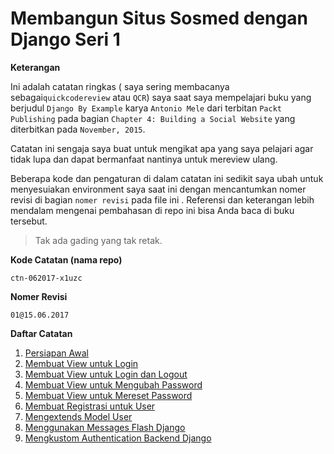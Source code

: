 # Membangun Situs Sosmed dengan Django Seri 1

**Keterangan**

Ini adalah catatan ringkas ( saya sering membacanya sebagai`quickcodereview` atau `QCR`) saya saat saya mempelajari buku yang berjudul `Django By Example` karya `Antonio Mele` dari terbitan `Packt Publishing` pada bagian `Chapter 4: Building a Social Website` yang diterbitkan pada `November, 2015`. 

Catatan ini sengaja saya buat untuk mengikat apa yang saya pelajari agar tidak lupa dan dapat bermanfaat nantinya untuk mereview ulang.

Beberapa kode dan pengaturan di dalam catatan ini sedikit saya ubah untuk menyesuiakan environment saya saat ini dengan mencantumkan nomer revisi di bagian `nomer revisi` pada file ini . Referensi dan keterangan lebih mendalam mengenai pembahasan di repo ini bisa Anda baca di buku tersebut. 

>   Tak ada gading yang tak retak.

**Kode Catatan (nama repo)**

```
ctn-062017-x1uzc
```

**Nomer Revisi**

`01@15.06.2017`

**Daftar Catatan**

1.  [Persiapan Awal](contents/persiapan_awal.md)
2.  [Membuat View untuk Login](contents/membuat_view_untuk_login.md)
3.  [Membuat View untuk Login dan Logout](contents/membuat_view_untuk_login_dan_logout.md)
4.  [Membuat View untuk Mengubah Password](contents/membuat_view_untuk_mengubah_password.md)
5.  [Membuat View untuk Mereset Password](contents/membuat_view_untuk_mereset_password.md)
6.  [Membuat Registrasi untuk User](contents/membuat_registrasi_untuk_user.md)
7.  [Mengextends Model User](contents/mengextend_model_user.md)
8.  [Menggunakan Messages Flash Django](contents/menggunakan_messages_flash_django.md)
9.  [Mengkustom Authentication Backend Django](contents/mengkustom_authentication_backend_django.md)


